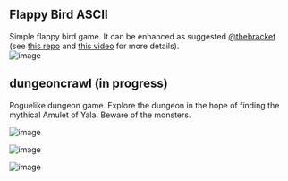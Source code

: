 ## Flappy Bird ASCII
Simple flappy bird game. It can be enhanced as suggested [@thebracket](https://github.com/thebracket) (see [this repo](https://github.com/thebracket/HandsOnRust/tree/main/FirstGameFlappyAscii/flappy_bonus) and [this video](https://www.youtube.com/watch?v=79GyLlXAk-0) for more details). <br />
![image](https://user-images.githubusercontent.com/61462365/197327653-05ca0166-27bf-4496-80d3-64998a3debac.png)




## dungeoncrawl (in progress)
Roguelike dungeon game. Explore the dungeon in the hope of finding the mythical Amulet of Yala. Beware of the monsters.

![image](https://user-images.githubusercontent.com/61462365/197327711-3a777ab1-a25f-4bd0-9877-54467f8f482c.png)

![image](https://user-images.githubusercontent.com/61462365/197327760-0b2c1d12-a049-4d57-83cb-f5f4571bb5e5.png)

![image](https://user-images.githubusercontent.com/61462365/197327572-e416189e-51c2-422a-8817-7440db24e49c.png)
